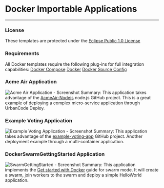 # Docker Importable Applications
---

### License
These templates are protected under the [Eclipse Public 1.0 License](http://www.eclipse.org/legal/epl-v10.html)

### Requirements
All Docker templates require the following  plug-ins for full integration capabilities:
[Docker Compose](https://developer.ibm.com/urbancode/plugin/docker-compose/)
[Docker](https://developer.ibm.com/urbancode/plugin/docker-2/)
[Docker Source Config](https://developer.ibm.com/urbancode/plugin/dockersourceconfig-ibmucd/)

### Acme Air Application
![Acme Air Application - Screenshot](https://ibm.box.com/shared/static/zcupzqu54ab808zt24kx652ct39atsfe.png)
Summary: This application takes advantage of the [AcmeAir-Nodejs](https://github.com/acmeair/acmeair-nodejs) node.js GitHub project. This is a great example of deploying a complex micro-service application through UrbanCode Deploy.

### Example Voting Application
![Example Voting Application - Screenshot](https://ibm.box.com/shared/static/f418exgznz5rgk1vfbrwl7bizbqkczry.png)
Summary: This application takes advantage of the [example-voting-app](https://github.com/docker/example-voting-app)  GitHub project. Another deployment example through a multi-container application.

### DockerSwarmGettingStarted Application
![SwarmGettingStarted - Screenshot](https://ibm.box.com/shared/static/46jy1m4nqw5vlenm62zgl33gn7idvdxd.png)
Summary: This application implements the [Get started with Docker](https://docs.docker.com/get-started/) guide for swarm mode. It will create a swarm, join workers to the swarm and deploy a simple HelloWorld application.
